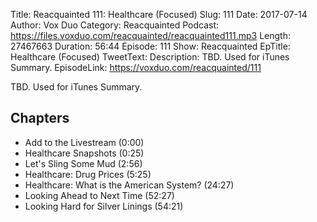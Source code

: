 Title: Reacquainted 111: Healthcare (Focused)
Slug: 111
Date: 2017-07-14
Author: Vox Duo
Category: Reacquainted
Podcast: https://files.voxduo.com/reacquainted/reacquainted111.mp3
Length: 27467663
Duration: 56:44
Episode: 111
Show: Reacquainted
EpTitle: Healthcare (Focused)
TweetText: 
Description: TBD. Used for iTunes Summary.
EpisodeLink: https://voxduo.com/reacquainted/111

TBD. Used for iTunes Summary.





## Chapters ##

- Add to the Livestream (0:00)
- Healthcare Snapshots (0:25)
- Let's Sling Some Mud (2:56)
- Healthcare: Drug Prices (5:25)
- Healthcare: What is the American System? (24:27)
- Looking Ahead to Next Time (52:27)
- Looking Hard for Silver Linings (54:21)
